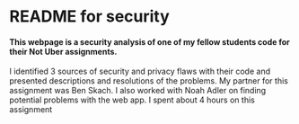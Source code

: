 # README for security

#### This webpage is a security analysis of one of my fellow students code for their Not Uber assignments. 
I identified 3 sources of security and privacy flaws with their code and presented descriptions and resolutions of the problems. 
My partner for this assignment was Ben Skach. 
I also worked with Noah Adler on finding potential problems with the web app. I spent about 4 hours on this assignment